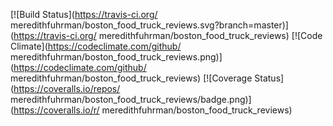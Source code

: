 [![Build Status](https://travis-ci.org/ meredithfuhrman/boston_food_truck_reviews.svg?branch=master)](https://travis-ci.org/ meredithfuhrman/boston_food_truck_reviews) [![Code Climate](https://codeclimate.com/github/ meredithfuhrman/boston_food_truck_reviews.png)](https://codeclimate.com/github/ meredithfuhrman/boston_food_truck_reviews) [![Coverage Status](https://coveralls.io/repos/ meredithfuhrman/boston_food_truck_reviews/badge.png)](https://coveralls.io/r/ meredithfuhrman/boston_food_truck_reviews)
